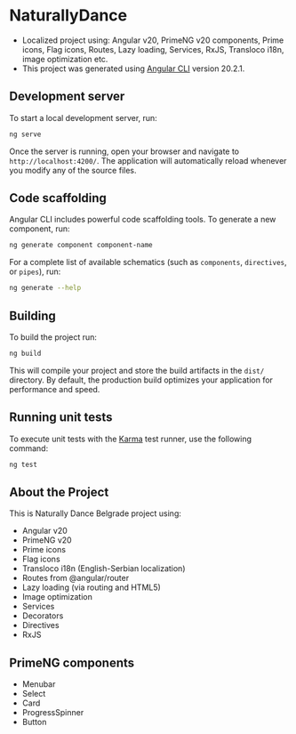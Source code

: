# NaturallyDance

- Localized project using: Angular v20, PrimeNG v20 components, Prime icons, Flag icons, Routes, Lazy loading, Services, RxJS, Transloco i18n, image optimization etc.
- This project was generated using [Angular CLI](https://github.com/angular/angular-cli) version 20.2.1.

## Development server

To start a local development server, run:

```bash
ng serve
```

Once the server is running, open your browser and navigate to `http://localhost:4200/`. The application will automatically reload whenever you modify any of the source files.

## Code scaffolding

Angular CLI includes powerful code scaffolding tools. To generate a new component, run:

```bash
ng generate component component-name
```

For a complete list of available schematics (such as `components`, `directives`, or `pipes`), run:

```bash
ng generate --help
```

## Building

To build the project run:

```bash
ng build
```

This will compile your project and store the build artifacts in the `dist/` directory. By default, the production build optimizes your application for performance and speed.

## Running unit tests

To execute unit tests with the [Karma](https://karma-runner.github.io) test runner, use the following command:

```bash
ng test
```

## About the Project

This is Naturally Dance Belgrade project using:

- Angular v20
- PrimeNG v20
- Prime icons
- Flag icons
- Transloco i18n (English-Serbian localization)
- Routes from @angular/router
- Lazy loading (via routing and HTML5)
- Image optimization
- Services
- Decorators
- Directives
- RxJS

## PrimeNG components

- Menubar
- Select
- Card
- ProgressSpinner
- Button
